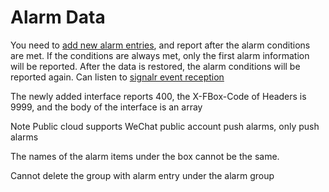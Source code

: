 # Alarm Data

You need to [add new alarm entries](https://app.gitbook.com/@upsilonauto/s/sdk-interface-and-http-interface/~/drafts/-Mj75zBH304KkN9PgZPN/http-document-1/alarm-interface/alarm-record-interface/untitled-1-1), and report after the alarm conditions are met. If the conditions are always met, only the first alarm information will be reported. After the data is restored, the alarm conditions will be reported again. Can listen to [signalr event reception](https://app.gitbook.com/@upsilonauto/s/sdk-interface-and-http-interface/~/drafts/-Mj75zBH304KkN9PgZPN/http-document-1/data-push/untitled-2)

The newly added interface reports 400, the X-FBox-Code of Headers is 9999, and the body of the interface is an array

Note Public cloud supports WeChat public account push alarms, only push alarms

The names of the alarm items under the box cannot be the same.

Cannot delete the group with alarm entry under the alarm group  


